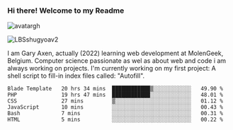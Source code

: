 ### Hi there! Welcome to my Readme 
![avatargh](https://user-images.githubusercontent.com/22075644/164934471-9e8af8ff-56fa-42c4-8061-5c7410433886.png)

![LBSshugyoav2](https://user-images.githubusercontent.com/22075644/164934218-25b846e8-bf56-4a0e-bd88-ab444310d7a8.png)



I am Gary Axen, actually (2022) learning web development at MolenGeek, Belgium.
Computer science passionate as wel as about web and code i am always working on projects.
I'm currently working on my first project: A shell script to fill-in index files called: "Autofill". 
<!--START_SECTION:waka-->

```text
Blade Template   20 hrs 34 mins  ████████████▒░░░░░░░░░░░░   49.90 %
PHP              19 hrs 47 mins  ████████████░░░░░░░░░░░░░   48.01 %
CSS              27 mins         ▒░░░░░░░░░░░░░░░░░░░░░░░░   01.12 %
JavaScript       10 mins         ░░░░░░░░░░░░░░░░░░░░░░░░░   00.43 %
Bash             7 mins          ░░░░░░░░░░░░░░░░░░░░░░░░░   00.31 %
HTML             5 mins          ░░░░░░░░░░░░░░░░░░░░░░░░░   00.22 %
```

<!--END_SECTION:waka-->

<!--
**LeBigSky/LebigSky** is a ✨ _special_ ✨ repository because its `README.md` (this file) appears on your GitHub profile.


as to get you started:

- 🔭 I’m currently working on ...
- 🌱 I’m currently learning ...
- 👯 I’m looking to collaborate on ...
- 🤔 I’m looking for help with ...
- 💬 Ask me about ...
- 📫 How to reach me: ...
- 😄 Pronouns: ...
- ⚡ Fun fact: ...
-->
